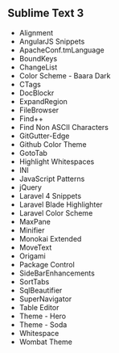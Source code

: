 Sublime Text 3
--------------
* Alignment
* AngularJS Snippets
* ApacheConf.tmLanguage
* BoundKeys
* ChangeList
* Color Scheme - Baara Dark
* CTags
* DocBlockr
* ExpandRegion
* FileBrowser
* Find++
* Find Non ASCII Characters
* GitGutter-Edge
* Github Color Theme
* GotoTab
* Highlight Whitespaces
* INI
* JavaScript Patterns
* jQuery
* Laravel 4 Snippets
* Laravel Blade Highlighter
* Laravel Color Scheme
* MaxPane
* Minifier
* Monokai Extended
* MoveText
* Origami
* Package Control
* SideBarEnhancements
* SortTabs
* SqlBeautifier
* SuperNavigator
* Table Editor
* Theme - Hero
* Theme - Soda
* Whitespace
* Wombat Theme
